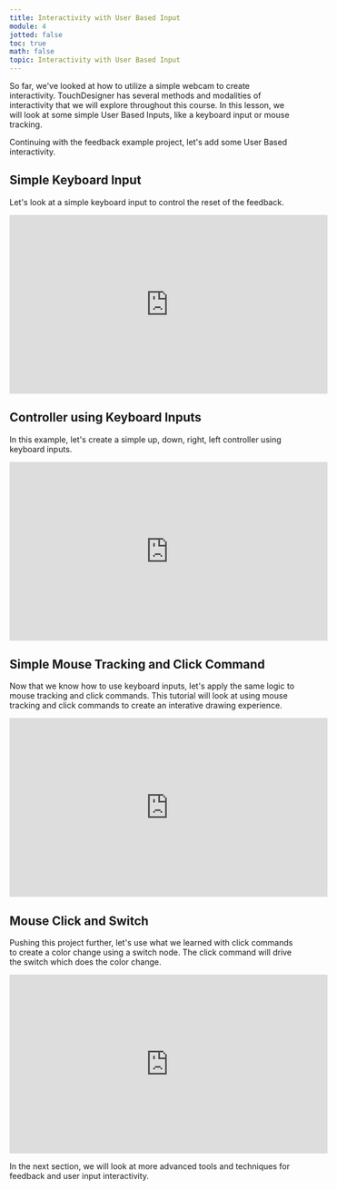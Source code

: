 ```yaml
---
title: Interactivity with User Based Input
module: 4
jotted: false
toc: true
math: false
topic: Interactivity with User Based Input
---
```


So far, we've looked at how to utilize a simple webcam to create interactivity.  TouchDesigner has several methods and modalities of interactivity that we will explore throughout this course.  In this lesson, we will look at some simple User Based Inputs, like a keyboard input or mouse tracking. 

Continuing with the feedback example project, let's add some User Based interactivity.


## Simple Keyboard Input

Let's look at a simple keyboard input to control the reset of the feedback.

<div class="embed-responsive embed-responsive-16by9"><iframe width="560" height="315" src="https://www.youtube.com/embed/VDuWKtWFWdg" title="YouTube video player" frameborder="0" allow="accelerometer; autoplay; clipboard-write; encrypted-media; gyroscope; picture-in-picture" allowfullscreen></iframe></div>

## Controller using Keyboard Inputs

In this example, let's create a simple up, down, right, left controller using keyboard inputs.

<div class="embed-responsive embed-responsive-16by9"><iframe width="560" height="315" src="https://www.youtube.com/embed/IWcSDFh1yGg" title="YouTube video player" frameborder="0" allow="accelerometer; autoplay; clipboard-write; encrypted-media; gyroscope; picture-in-picture" allowfullscreen></iframe></div>


## Simple Mouse Tracking and Click Command

Now that we know how to use keyboard inputs, let's apply the same logic to mouse tracking and click commands.  This tutorial will look at using mouse tracking and click commands to create an interative drawing experience. 

<div class="embed-responsive embed-responsive-16by9"><iframe width="560" height="315" src="https://www.youtube.com/embed/XzzBgInOIxc" title="YouTube video player" frameborder="0" allow="accelerometer; autoplay; clipboard-write; encrypted-media; gyroscope; picture-in-picture" allowfullscreen></iframe></div>

## Mouse Click and Switch

Pushing this project further, let's use what we learned with click commands to create a color change using a switch node.  The click command will drive the switch which does the color change. 

<div class="embed-responsive embed-responsive-16by9"><iframe width="560" height="315" src="https://www.youtube.com/embed/IWcSDFh1yGg" title="YouTube video player" frameborder="0" allow="accelerometer; autoplay; clipboard-write; encrypted-media; gyroscope; picture-in-picture" allowfullscreen></iframe></div>


In the next section, we will look at more advanced tools and techniques for feedback and user input interactivity. 
